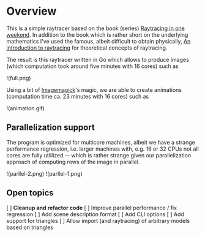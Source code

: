 # Overview

This is a simple raytracer based on the book (series) [Raytracing in one weekend](https://raytracing.github.io/). In addition to the book which is rather short on the underlying mathematics I've used the famous, albeit difficult to obtain physically, [An introduction to raytracing](https://www.realtimerendering.com/raytracing/An-Introduction-to-Ray-Tracing-The-Morgan-Kaufmann-Series-in-Computer-Graphics-.pdf) for theoretical concepts of raytracing.

The result is this raytracer written in Go which allows to produce images (which computation took around five minutes with 16 cores) such as

!(full.png)

Using a bit of [Imagemagick](https://imagemagick.org/index.php)'s magic, we are able to create animations (computation time ca. 23 minutes with 16 cores) such as 

!(animation.gif)

## Parallelization support

The program is optimized for multicore machines, albeit we have a strange performance regression, i.e. larger machines with, e.g. 16 or 32 CPUs not all cores are fully utlilized -- which is rather strange given our parallelization approach of computing rows of the image in parallel. 

!(parllel-2.png)
!(parllel-1.png)

## Open topics

[ ] **Cleanup and refactor code**
[ ] Improve parallel performance / fix regression
[ ] Add scene description format
[ ] Add CLI options
[ ] Add support for triangles 
[ ] Allow import (and raytracing) of arbitrary models based on triangles